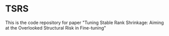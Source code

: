 # TSRS
This is the code repository for paper "Tuning Stable Rank Shrinkage: Aiming at the Overlooked Structural Risk in Fine-tuning"
